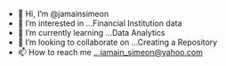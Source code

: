 - 👋 Hi, I’m @jamainsimeon
- 👀 I’m interested in ...Financial Institution data
- 🌱 I’m currently learning ...Data Analytics
- 💞️ I’m looking to collaborate on ...Creating a Repository
- 📫 How to reach me ...jamain_simeon@yahoo.com

<!---
jamainsimeon/jamainsimeon is a ✨ special ✨ repository because its `README.md` (this file) appears on your GitHub profile.
You can click the Preview link to take a look at your changes.
--->

